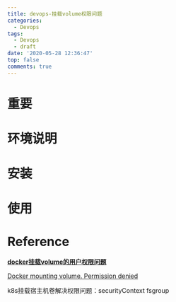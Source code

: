 ```yaml
---
title: devops-挂载volume权限问题
categories:
  - Devops
tags:
  - Devops
  - draft
date: '2020-05-28 12:36:47'
top: false
comments: true
---
```


# 重要

# 环境说明

# 安装

# 使用

# Reference

**[docker挂载volume的用户权限问题](https://www.cnblogs.com/woshimrf/p/understand-docker-uid.html)**

[Docker mounting volume. Permission denied](https://stackoverflow.com/questions/47197493/docker-mounting-volume-permission-denied)

k8s挂载宿主机卷解决权限问题：securityContext fsgroup